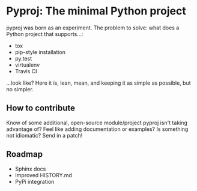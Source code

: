 # Pyproj: The minimal Python project

pyproj was born as an experiment. The problem to solve: what does a
Python project that supports...:

* tox
* pip-style installation
* py.test
* virtualenv
* Travis CI

...look like? Here it is, lean, mean, and keeping it as simple as possible, but no simpler.

## How to contribute

Know of some additional, open-source module/project pyproj isn't
taking advantage of? Feel like adding documentation or examples? Is
something not idiomatic? Send in a patch!

## Roadmap

* Sphinx docs
* Improved HISTORY.md
* PyPi integration
